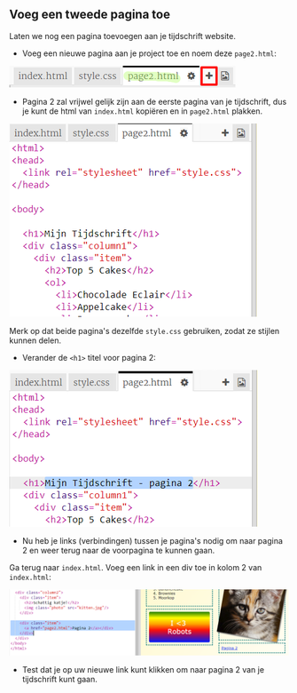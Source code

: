 ## Voeg een tweede pagina toe

Laten we nog een pagina toevoegen aan je tijdschrift website.

+ Voeg een nieuwe pagina aan je project toe en noem deze ` page2.html `:

![screenshot](images/magazine-page2.png)

+ Pagina 2 zal vrijwel gelijk zijn aan de eerste pagina van je tijdschrift, dus je kunt de html van ` index.html ` kopiëren en in ` page2.html ` plakken.

![screenshot](images/magazine-page2-html.png)

Merk op dat beide pagina's dezelfde ` style.css ` gebruiken, zodat ze stijlen kunnen delen.

+ Verander de `<h1>` titel voor pagina 2:

![screenshot](images/magazine-page2-h1.png)

+ Nu heb je links (verbindingen) tussen je pagina's nodig om naar pagina 2 en weer terug naar de voorpagina te kunnen gaan.

Ga terug naar ` index.html `. Voeg een link in een div toe in kolom 2 van ` index.html `:

![screenshot](images/magazine-page2-link.png)

+ Test dat je op uw nieuwe link kunt klikken om naar pagina 2 van je tijdschrift kunt gaan.